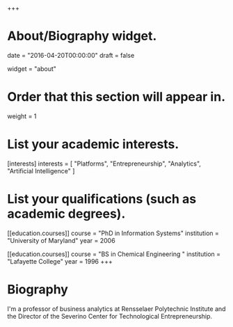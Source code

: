 +++
# About/Biography widget.

date = "2016-04-20T00:00:00"
draft = false

widget = "about"

# Order that this section will appear in.
weight = 1

# List your academic interests.
[interests]
  interests = [
    "Platforms",
    "Entrepreneurship",
    "Analytics",
    "Artificial Intelligence"
  ]

# List your qualifications (such as academic degrees).
[[education.courses]]
  course = "PhD in Information Systems"
  institution = "University of Maryland"
  year = 2006

[[education.courses]]
  course = "BS in Chemical Engineering "
  institution = "Lafayette College"
  year = 1996
+++

# Biography

I'm a professor of business analytics at Rensselaer Polytechnic Institute and the Director of the Severino Center for Technological Entrepreneurship.  
